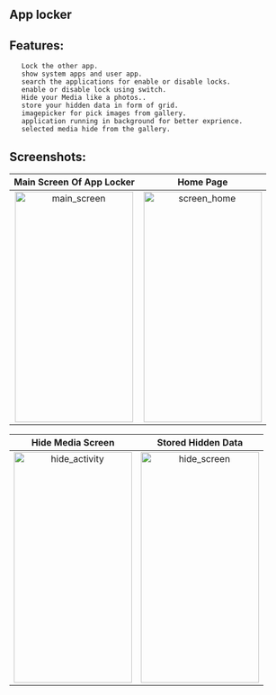 ## App locker

## Features:
       Lock the other app.
       show system apps and user app.
       search the applications for enable or disable locks.
       enable or disable lock using switch.
       Hide your Media like a photos..
       store your hidden data in form of grid.
       imagepicker for pick images from gallery.
       application running in background for better exprience.
       selected media hide from the gallery.
       


## Screenshots:



| Main Screen Of App Locker | Home Page |
|:-:|:-:|
| <img width="210" height="410" alt="main_screen" src="https://user-images.githubusercontent.com/52051877/75993799-0d014280-5f20-11ea-9023-4a5f54089af4.png"> | <img width="210" height="410" alt="screen_home" src="https://user-images.githubusercontent.com/52051877/75994297-c102cd80-5f20-11ea-90aa-de4db4327971.PNG"> |

| Hide Media Screen |Stored Hidden Data|
|:-:|:-:|
| <img width="210" height="410" alt="hide_activity" src="https://user-images.githubusercontent.com/52051877/75994372-e263b980-5f20-11ea-8319-04684ed267b2.PNG"> |  <img width="210" height="410" alt="hide_screen" src="https://user-images.githubusercontent.com/52051877/75994416-f60f2000-5f20-11ea-9a67-cea4f1bf4096.PNG">|
